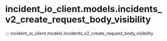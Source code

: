 # incident_io_client.models.incidents_v2_create_request_body_visibility

::: incident_io_client.models.incidents_v2_create_request_body_visibility
